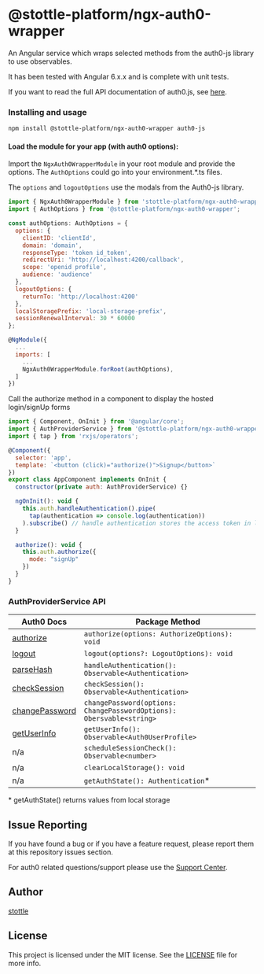 # @stottle-platform/ngx-auth0-wrapper

An Angular service which wraps selected methods from the auth0-js library to use observables.

It has been tested with Angular 6.x.x and is complete with unit tests.

If you want to read the full API documentation of auth0.js, see [here](https://auth0.github.io/auth0.js/index.html).

### Installing and usage

```bash
npm install @stottle-platform/ngx-auth0-wrapper auth0-js
```

#### Load the module for your app (with auth0 options):

Import the `NgxAuth0WrapperModule` in your root module and provide the options. The `AuthOptions` could go into your environment.\*.ts files.

The `options` and `logoutOptions` use the modals from the Auth0-js library.

```javascript
import { NgxAuth0WrapperModule } from 'stottle-platform/ngx-auth0-wrapper';
import { AuthOptions } from '@stottle-platform/ngx-auth0-wrapper';

const authOptions: AuthOptions = {
  options: {
    clientID: 'clientId',
    domain: 'domain',
    responseType: 'token id_token',
    redirectUri: 'http://localhost:4200/callback',
    scope: 'openid profile',
    audience: 'audience'
  },
  logoutOptions: {
    returnTo: 'http://localhost:4200'
  },
  localStoragePrefix: 'local-storage-prefix',
  sessionRenewalInterval: 30 * 60000
};

@NgModule({
  ...
  imports: [
    ...
    NgxAuth0WrapperModule.forRoot(authOptions),
  ]
})
```

Call the authorize method in a component to display the hosted login/signUp forms

```javascript
import { Component, OnInit } from '@angular/core';
import { AuthProviderService } from '@stottle-platform/ngx-auth0-wrapper';
import { tap } from 'rxjs/operators';

@Component({
  selector: 'app',
  template: `<button (click)="authorize()">Signup</button>`
})
export class AppComponent implements OnInit {
  constructor(private auth: AuthProviderService) {}

  ngOnInit(): void {
    this.auth.handleAuthentication().pipe(
      tap(authentication => console.log(authentication))
    ).subscribe() // handle authentication stores the access token in local storage
  }

  authorize(): void {
    this.auth.authorize({
      mode: "signUp"
    })
  }
}
```

### AuthProviderService API

| Auth0 Docs                                                                    | Package Method                                                       |
| ----------------------------------------------------------------------------- | -------------------------------------------------------------------- |
| [authorize](https://auth0.github.io/auth0.js/global.html#authorize)           | `authorize(options: AuthorizeOptions): void`                         |
| [logout](https://auth0.github.io/auth0.js/global.html#logout)                 | `logout(options?: LogoutOptions): void`                              |
| [parseHash](https://auth0.github.io/auth0.js/global.html#parseHash)           | `handleAuthentication(): Observable<Authentication>`                 |
| [checkSession](https://auth0.github.io/auth0.js/global.html#checkSession)     | `checkSession(): Observable<Authentication>`                         |
| [changePassword](https://auth0.github.io/auth0.js/global.html#changePassword) | `changePassword(options: ChangePasswordOptions): Obersvable<string>` |
| [getUserInfo](https://auth0.github.io/auth0.js/global.html#userInfo)          | `getUserInfo(): Observable<Auth0UserProfile>`                        |
| n/a                                                                           | `scheduleSessionCheck(): Observable<number>`                         |
| n/a                                                                           | `clearLocalStorage(): void`                                          |
| n/a                                                                           | `getAuthState(): Authentication`\*                                   |

\* getAuthState() returns values from local storage

## Issue Reporting

If you have found a bug or if you have a feature request, please report them at this repository issues section.

For auth0 related questions/support please use the [Support Center](https://support.auth0.com).

## Author

[stottle](https://stottle.uk)

## License

This project is licensed under the MIT license. See the [LICENSE](LICENSE) file for more info.
